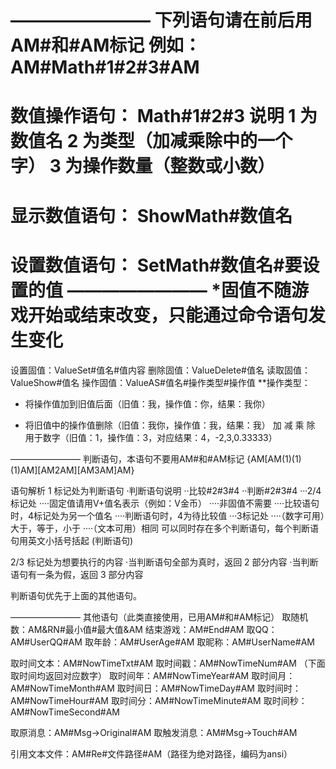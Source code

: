 ————————
下列语句请在前后用AM#和#AM标记
例如：AM#Math#1#2#3#AM
========
数值操作语句：
Math#1#2#3
说明
1 为数值名
2 为类型（加减乘除中的一个字）
3 为操作数量（整数或小数）
========
显示数值语句：
ShowMath#数值名
========
设置数值语句：
SetMath#数值名#要设置的值
————————
*固值不随游戏开始或结束改变，只能通过命令语句发生变化
========
设置固值：ValueSet#值名#值内容
删除固值：ValueDelete#值名
读取固值：ValueShow#值名
操作固值：ValueAS#值名#操作类型#操作值
**操作类型：
  + 将操作值加到旧值后面（旧值：我，操作值：你，结果：我你） 
  - 将旧值中的操作值删除（旧值：我你，操作值：我，结果：我） 
  加 减 乘 除 用于数字（旧值：1，操作值：3，对应结果：4，-2,3,0.33333）

————————
判断语句，本语句不要用AM#和#AM标记
{AM[AM(1)(1)(1)AM][AM2AM][AM3AM]AM}

语句解析
1 标记处为判断语句
 ·判断语句说明
 ··比较#2#3#4
 ··判断#2#3#4
 ···2/4标记处
 ····固定值请用V+值名表示（例如：V金币）
 ····非固值不需要
 ····比较语句时，4标记处为另一个值名
 ····判断语句时，4为待比较值
 ···3标记处
 ····（数字可用）大于，等于，小于
 ····（文本可用）相同
可以同时存在多个判断语句，每个判断语句用英文小括号括起 (判断语句)

2/3 标记处为想要执行的内容
 ·当判断语句全部为真时，返回 2 部分内容
 ·当判断语句有一条为假，返回 3 部分内容

判断语句优先于上面的其他语句。

————————
其他语句（此类直接使用，已用AM#和#AM标记）
取随机数：AM&RN#最小值#最大值&AM
结束游戏：AM#End#AM
取QQ：AM#UserQQ#AM
取年龄：AM#UserAge#AM
取昵称：AM#UserName#AM

取时间文本：AM#NowTimeTxt#AM
取时间戳：AM#NowTimeNum#AM
（下面取时间均返回对应数字）
取时间年：AM#NowTimeYear#AM
取时间月：AM#NowTimeMonth#AM
取时间日：AM#NowTimeDay#AM
取时间时：AM#NowTimeHour#AM
取时间分：AM#NowTimeMinute#AM
取时间秒：AM#NowTimeSecond#AM

取原消息：AM#Msg->Original#AM
取触发消息：AM#Msg->Touch#AM

引用文本文件：AM#Re#文件路径#AM（路径为绝对路径，编码为ansi）